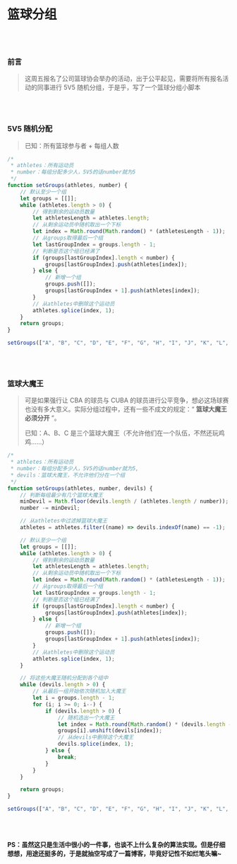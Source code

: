 # 篮球分组

</br>
</br>

### 前言

> 这周五报名了公司篮球协会举办的活动，出于公平起见，需要将所有报名活动的同事进行 5V5 随机分组，于是乎，写了一个篮球分组小脚本

</br>
</br>

### 5V5 随机分配

> 已知：所有篮球参与者 + 每组人数

```javascript
/*
 * athletes：所有运动员
 * number：每组分配多少人，5V5的话number就为5
 */
function setGroups(athletes, number) {
	// 默认至少一个组
	let groups = [[]];
	while (athletes.length > 0) {
		// 得到剩余的运动员数量
		let athletesLength = athletes.length;
		// 从剩余运动员中随机取出一个下标
		let index = Math.round(Math.random() * (athletesLength - 1));
		// 从groups取得最后一个组
		let lastGroupIndex = groups.length - 1;
		// 判断是否这个组已经满了
		if (groups[lastGroupIndex].length < number) {
			groups[lastGroupIndex].push(athletes[index]);
		} else {
			// 新增一个组
			groups.push([]);
			groups[lastGroupIndex + 1].push(athletes[index]);
		}
		// 从athletes中删除这个运动员
		athletes.splice(index, 1);
	}
	return groups;
}

setGroups(["A", "B", "C", "D", "E", "F", "G", "H", "I", "J", "K", "L", "M", "N", "O"], 5);
```

</br>
</br>

### 篮球大魔王

> 可是如果强行让 CBA 的球员与 CUBA 的球员进行公平竞争，想必这场球赛也没有多大意义。实际分组过程中，还有一些不成文的规定：“ **篮球大魔王必须分开** ”。
>
> 已知：A、B、C 是三个篮球大魔王（不允许他们在一个队伍，不然还玩鸡鸡......）

```javascript
/*
 * athletes：所有运动员
 * number：每组分配多少人，5V5的话number就为5,
 * devils：篮球大魔王，不允许他们分在一个组
 */
function setGroups(athletes, number, devils) {
	// 判断每组最少有几个篮球大魔王
	minDevil = Math.floor(devils.length / (athletes.length / number));
	number -= minDevil;

	// 从athletes中过滤掉篮球大魔王
	athletes = athletes.filter((name) => devils.indexOf(name) == -1);

	// 默认至少一个组
	let groups = [[]];
	while (athletes.length > 0) {
		// 得到剩余的运动员数量
		let athletesLength = athletes.length;
		// 从剩余运动员中随机取出一个下标
		let index = Math.round(Math.random() * (athletesLength - 1));
		// 从groups取得最后一个组
		let lastGroupIndex = groups.length - 1;
		// 判断是否这个组已经满了
		if (groups[lastGroupIndex].length < number) {
			groups[lastGroupIndex].push(athletes[index]);
		} else {
			// 新增一个组
			groups.push([]);
			groups[lastGroupIndex + 1].push(athletes[index]);
		}
		// 从athletes中删除这个运动员
		athletes.splice(index, 1);
	}

	// 将这些大魔王随机分配到各个组中
	while (devils.length > 0) {
		// 从最后一组开始依次随机加入大魔王
		let i = groups.length - 1;
		for (i; i >= 0; i--) {
			if (devils.length > 0) {
				// 随机选出一个大魔王
				let index = Math.round(Math.random() * (devils.length - 1));
				groups[i].unshift(devils[index]);
				// 从devils中删除这个大魔王
				devils.splice(index, 1);
			} else {
				break;
			}
		}
	}

	return groups;
}

setGroups(["A", "B", "C", "D", "E", "F", "G", "H", "I", "J", "K", "L", "M", "N", "O"], 5, ["A", "B", "C", "D"]);
```

</br>
</br>

**PS：虽然这只是生活中很小的一件事，也谈不上什么复杂的算法实现。但是仔细想想，用途还挺多的，于是就抽空写成了一篇博客，毕竟好记性不如烂笔头嘛~**

</br>
</br>
